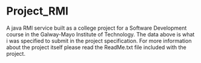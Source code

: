 # Project_RMI

A java RMI service built as a college project for a Software Development course in the Galway-Mayo Institute of Technology.
The data above is what i was specified to submit in the project specification. For more information about the project itself please read the ReadMe.txt file included with the project.
